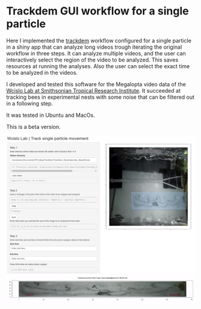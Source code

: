 # Trackdem GUI workflow for a single particle

Here I implemented the [trackdem](https://github.com/marjoleinbruijning/trackdem) workflow configured for a single particle in a shiny app that can analyze long videos trough iterating the original workflow in three steps. It can analyze multiple videos, and the user can interactively select the region of the video to be analyzed. This saves resources at running the analyses. Also the user can select the exact time to be analyzed in the videos.

I developed and tested this software for the Megalopta video data of the [Wcislo Lab at Smithsonian Tropical Research Institute](https://stri.si.edu/scientist/william-wcislo). It succeeded at tracking bees in experimental nests with some noise that can be filtered out in a following step.

It was tested in Ubuntu and MacOs.

This is a beta version.

<p align="center">
<img src="images/trackBees_screenshot.png" width="600">
<img src="images/trackBees_animation.gif" width="600">
</p>
